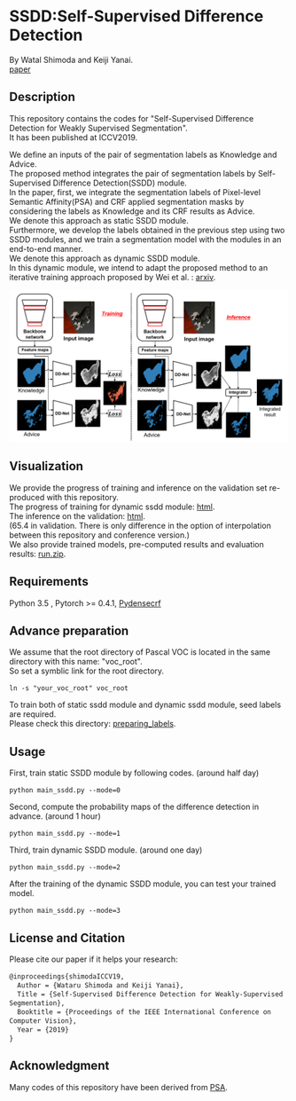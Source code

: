 # SSDD:Self-Supervised Difference Detection
By Watal Shimoda and Keiji Yanai.  
[paper](https://arxiv.org/abs/1911.01370)

## Description
This repository contains the codes for "Self-Supervised Difference Detection for Weakly Supervised Segmentation".  
It has been published at ICCV2019.  

We define an inputs of the pair of segmentation labels as Knowledge and Advice.  
The proposed method integrates the pair of segmentation labels by Self-Supervised Difference Detection(SSDD) module.  
In the paper, first, we integrate the segmentation labels of Pixel-level Semantic Affinity(PSA) and CRF applied segmentation masks by 
considering the labels as Knowledge and its CRF results as Advice.  
We denote this approach as static SSDD module.  
Furthermore, we develop the labels obtained in the previous step using two SSDD modules,
and we train a segmentation model with the modules in an end-to-end manner.  
We denote this approach as dynamic SSDD module.  
In this dynamic module, we intend to adapt the proposed method to an iterative training approach proposed by Wei et al. : [arxiv](https://arxiv.org/abs/1509.03150).

<img src="https://github.com/shimoda-uec/ssdd/blob/master/figure/ssdd_module.png">

## Visualization
We provide the progress of training and inference on the validation set re-produced with this repository.  
The progress of training for dynamic ssdd module: [html](http://mm.cs.uec.ac.jp/shimoda-k/space0/wseg/ssdd/git/ssdd/script/dssdd.html).  
The inference on the validation: [html](http://mm.cs.uec.ac.jp/shimoda-k/space0/wseg/ssdd/git/ssdd/script/val.html).  
(65.4 in validation. There is only difference in the option of interpolation between this repository and conference version.)  
We also provide trained models, pre-computed results and evaluation results: [run.zip](http://mm.cs.uec.ac.jp/shimoda-k/space0/wseg/ssdd/git/ssdd/run.zip).

## Requirements
Python 3.5 , Pytorch >= 0.4.1, [Pydensecrf](https://github.com/lucasb-eyer/pydensecrf)

## Advance preparation
We assume that the root directory of Pascal VOC is located in the same directory with this name: "voc_root".  
So set a symblic link for the root directory.
```
ln -s "your_voc_root" voc_root
```

To train both of static ssdd module and dynamic ssdd module, seed labels are required.  
Please check this directory: [preparing_labels](https://github.com/shimoda-uec/ssdd/tree/master/prepare_labels).  

## Usage
First, train static SSDD module by following codes. (around half day)  
```
python main_ssdd.py --mode=0
```

Second, compute the probability maps of the difference detection in advance. (around 1 hour)  
```
python main_ssdd.py --mode=1
```

Third, train dynamic SSDD module. (around one day)  
```
python main_ssdd.py --mode=2
```

After the training of the dynamic SSDD module, you can test your trained model.  
```
python main_ssdd.py --mode=3
```

## License and Citation
Please cite our paper if it helps your research:
```
@inproceedings{shimodaICCV19,
  Author = {Wataru Shimoda and Keiji Yanai},
  Title = {Self-Supervised Difference Detection for Weakly-Supervised Segmentation},  
  Booktitle = {Proceedings of the IEEE International Conference on Computer Vision},
  Year = {2019}
}  
```

## Acknowledgment
Many codes of this repository have been derived from [PSA](https://github.com/jiwoon-ahn/psa).
